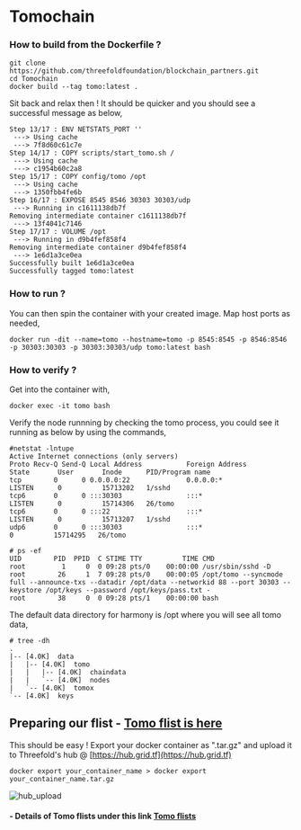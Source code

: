 # Tomochain

### How to build from the Dockerfile ?

```
git clone https://github.com/threefoldfoundation/blockchain_partners.git
cd Tomochain
docker build --tag tomo:latest .
```

Sit back and relax then ! It should be quicker and you should see a successful message as below,

```
Step 13/17 : ENV NETSTATS_PORT ''
 ---> Using cache
 ---> 7f8d60c61c7e
Step 14/17 : COPY scripts/start_tomo.sh /
 ---> Using cache
 ---> c1954b60c2a8
Step 15/17 : COPY config/tomo /opt
 ---> Using cache
 ---> 1350fbb4fe6b
Step 16/17 : EXPOSE 8545 8546 30303 30303/udp
 ---> Running in c1611138db7f
Removing intermediate container c1611138db7f
 ---> 13f4041c7146
Step 17/17 : VOLUME /opt
 ---> Running in d9b4fef858f4
Removing intermediate container d9b4fef858f4
 ---> 1e6d1a3ce0ea
Successfully built 1e6d1a3ce0ea
Successfully tagged tomo:latest
```

### How to run ?

You can then spin the container with your created image. Map host ports as needed,

```docker run -dit --name=tomo --hostname=tomo -p 8545:8545 -p 8546:8546 -p 30303:30303 -p 30303:30303/udp tomo:latest bash```


### How to verify ?
Get into the container with,

```docker exec -it tomo bash```

Verify the node runnning by checking the tomo process, you could see it running as below by using the commands,

```
#netstat -lntupe
Active Internet connections (only servers)
Proto Recv-Q Send-Q Local Address           Foreign Address         State       User       Inode      PID/Program name
tcp        0      0 0.0.0.0:22              0.0.0.0:*               LISTEN      0          15713202   1/sshd
tcp6       0      0 :::30303                :::*                    LISTEN      0          15714306   26/tomo
tcp6       0      0 :::22                   :::*                    LISTEN      0          15713207   1/sshd
udp6       0      0 :::30303                :::*                                0          15714295   26/tomo

# ps -ef
UID        PID  PPID  C STIME TTY          TIME CMD
root         1     0  0 09:28 pts/0    00:00:00 /usr/sbin/sshd -D
root        26     1  7 09:28 pts/0    00:00:05 /opt/tomo --syncmode full --announce-txs --datadir /opt/data --networkid 88 --port 30303 --keystore /opt/keys --password /opt/keys/pass.txt -
root        38     0  0 09:28 pts/1    00:00:00 bash
```

The default data directory for harmony is /opt where you will see all tomo data,

```
# tree -dh
.
|-- [4.0K]  data
|   |-- [4.0K]  tomo
|   |   |-- [4.0K]  chaindata
|   |   `-- [4.0K]  nodes
|   `-- [4.0K]  tomox
`-- [4.0K]  keys

```

## Preparing our flist - [Tomo flist is here](flist.md)

This should be easy ! Export your docker container as ".tar.gz" and upload it to Threefold's hub @ [https://hub.grid.tf](https://hub.grid.tf)

```docker export your_container_name > docker export your_container_name.tar.gz```

![hub_upload](images/upload_hub.jpg)

#### - Details of Tomo flists under this link [Tomo flists](flist.md)
